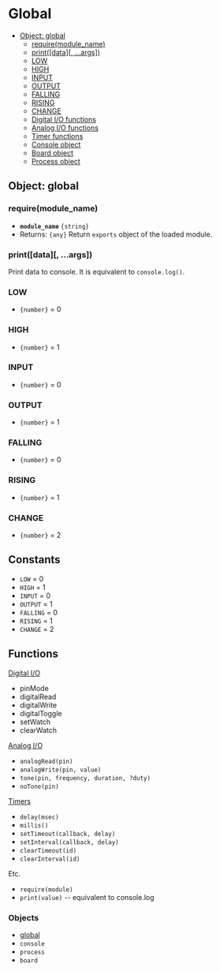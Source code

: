 Global
======

* [Object: global]()
  * [require(module_name)]()
  * [print([data][, ...args])]()
  * [LOW]()
  * [HIGH]()
  * [INPUT]()
  * [OUTPUT]()
  * [FALLING]()
  * [RISING]()
  * [CHANGE]()
  * [Digital I/O functions](digital_io.md)
  * [Analog I/O functions](analog_io.md)
  * [Timer functions](timers.md)
  * [Console object](console.md)
  * [Board object](board.md)
  * [Process object](process.md)

## Object: global

### require(module_name)

* __`module_name`__ `{string}`
* Returns: `{any}` Return `exports` object of the loaded module.

### print([data][, ...args])

Print data to console. It is equivalent to `console.log()`.

### LOW

* `{number}` = 0

### HIGH

* `{number}` = 1

### INPUT

* `{number}` = 0

### OUTPUT

* `{number}` = 1

### FALLING

* `{number}` = 0

### RISING

* `{number}` = 1

### CHANGE

* `{number}` = 2


## Constants

* `LOW` = 0
* `HIGH` = 1
* `INPUT` = 0
* `OUTPUT` = 1
* `FALLING` = 0
* `RISING` = 1
* `CHANGE` = 2

## Functions

[Digital I/O](digital_io.md)

* pinMode
* digitalRead
* digitalWrite
* digitalToggle
* setWatch
* clearWatch

[Analog I/O](analog_io.md)

* `analogRead(pin)`
* `analogWrite(pin, value)`
* `tone(pin, frequency, duration, ?duty)`
* `noTone(pin)`

[Timers](timers.md)

* `delay(msec)`
* `millis()`
* `setTimeout(callback, delay)`
* `setInterval(callback, delay)`
* `clearTimeout(id)`
* `clearInterval(id)`

Etc.

* `require(module)`
* `print(value)` -- equivalent to console.log

### Objects

* [global](global.md)
* `console`
* `process`
* `board`
